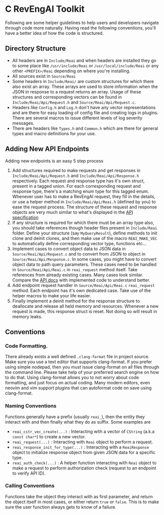 # C RevEngAI Toolkit

Following are some helper guidelines to help users and developers navigate through code more naturally. Having read the following conventions, you'll
have a better idea of how the code is structured.

## Directory Structure

- All headers are in `Include/Reai` and when headers are installed they go to some place like `/usr/include/Reai` or `/usr/local/include/Reai` or any other `<PREFIX>/Reai`
  depending on where you're installing.
- All sources exist in `Source/Reai`
- Some headers in `Include/Reai/` are custom structures for which there also exist an array. These arrays are used to store information when the JSON in response to a request
  returns an array. Usage of these structures and corresponding vectors can be found in `Include/Reai/Api/Request.h` and `Source/Reai/Api/Request.c`.
- Headers like `Config.h` and `Log.h` don't have any vector representations and are there for easy loading of config file and creating logs in plugins. There are several macros
  to issue different levels of log severity messages.
- There are headers like `Types.h` and `Common.h` which are there for general types and macro definitions for your use.

## Adding New API Endpoints

Adding new endpoints is an easy 5 step process

1. Add structures required to make requests and get responses in `Include/Reai/Api/Request.h` and `Include/Reai/Api/Response.h` respectively.
   Each request and response type has it's own struct, present in a tagged union. For each corresponding request and response type,
   there's a matching enum type for this tagged enum.
   Whenever user has to make a RevEngAI request, they fill in the details, or use a helper method in `Include/Reai/Api/Reai.h` (defined by you)
   to ease the request process. The structure of these request and response objects are very much similar to what's displayed in the [API specification](https://api.reveng.ai/docs)
2. If any structure is required for which there must be an array type also, you should take references though header files present in `Include/Reai` folder.
   Define your structure (say `MyQueryResult`), define methods to init clone and deinit clones, and then make use of the macro `REAI_MAKE_VEC` to
   automatically define corresponding vector type, functions etc...
3. Implement cases to convert object data to JSON data in `Source/Reai/Api/Request.c` and to convert from JSON to object in `Source/Reai/Api/Response.c`.
   In some cases, you might have to convert object data to path query parameters. These cases need to be handled in `Source/Reai/Api/Reai.c` in `reai_request`
   method itself. Take references from already existing cases. Many cases look similar. Compare the [API docs](https://api.reveng.ai/docs) with implemented code to understand better.
4. Add endpoint request handler in `Source/Reai/Api/Reai.c` `reai_request` method. Each endpoint has it's own dedicated case.
   Take use of the helper macros to make your life easier.
5. Finally implement a deinit method for the response structure to deallocate and release all held memory and resources. Whenever a new request is made, this response
   struct is reset. Not doing so will result in memory leaks.

## Conventions

### Code Formatting.

There already exists a well defined `.clang-format` file in project source. Make sure you use a text editor that supports clang-format. If you prefer using simple nodepad,
then you must issue clang-format on all files through the command line. Please take help of your preferred search engine on how to do that. Using clang-format allows you
to not worry about code formatting, and just focus on actual coding. Many modern editors, even neovim and vim support plugins that can autoformat code on save using clang-format.

### Naming Conventions

Functions generally have a prefix (usually `reai_`), then the entity they interact with and then finally what they do as suffix. Some examples are

- `reai_cstr_vec_create(...)` : Interacting with a vector of `CString` (a.k.a `const char*`) to create a new vector.
- `reai_request(...)` : Interacting with `Reai` object to perform a request.
- `reai_response_init_for_type(...)` : Interacting with a `ReaiResponse` object to initialize response object from given JSON data for a specific type.
- `reai_auth_check(...)` : A helper function interacting with `Reai` object to make a request to perform authorization check (request to an endpoint to verify API ID).

### Calling Conventions

Functions take the object they interact with as first parameter, and return the object itself in most cases, or either return `true` or `false`. This is to make sure
the user function always gets to know of a failure.
